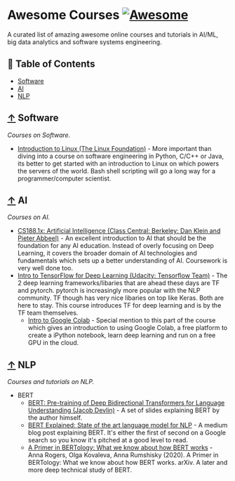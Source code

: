 # Awesome Courses [![Awesome](https://cdn.rawgit.com/sindresorhus/awesome/d7305f38d29fed78fa85652e3a63e154dd8e8829/media/badge.svg)](https://github.com/eugenesiow/awesome-courses)

A curated list of amazing awesome online courses and tutorials in AI/ML, big data analytics and software systems engineering.

## 📖 Table of Contents

 - [Software](#-software)
 - [AI](#-ai)
 - [NLP](#-nlp)

## [↑](#contents) Software

*Courses on Software.*

* [Introduction to Linux (The Linux Foundation)](https://training.linuxfoundation.org/training/introduction-to-linux/) - More important than diving into a course on software engineering in Python, C/C++ or Java, its better to get started with an introduction to Linux on which powers the servers of the world. Bash shell scripting will go a long way for a programmer/computer scientist.

## [↑](#contents) AI

*Courses on AI.*

* [CS188.1x: Artificial Intelligence (Class Central: Berkeley: Dan Klein and Pieter Abbeel)](https://www.classcentral.com/course/edx-cs188-1x-artificial-intelligence-445) - An excellent introduction to AI that should be the foundation for any AI education. Instead of overly focusing on Deep Learning, it covers the broader domain of AI technologies and fundamentals which sets up a better understanding of AI. Coursework is very well done too.
* [Intro to TensorFlow for Deep Learning (Udacity: Tensorflow Team)](https://www.udacity.com/course/intro-to-tensorflow-for-deep-learning--ud187) - The 2 deep learning frameworks/libaries that are ahead these days are TF and pytorch. pytorch is increasingly more popular with the NLP community. TF though has very nice libaries on top like Keras. Both are here to stay. This course introduces TF for deep learning and is by the TF team themselves.
    * [Intro to Google Colab](https://colab.research.google.com/github/tensorflow/examples/blob/master/courses/udacity_intro_to_tensorflow_for_deep_learning/l01c01_introduction_to_colab_and_python.ipynb) - Special mention to this part of the course which gives an introduction to using Google Colab, a free platform to create a iPython notebook, learn deep learning and run on a free GPU in the cloud.

## [↑](#contents) NLP

*Courses and tutorials on NLP.*

* BERT
    * [BERT: Pre-training of Deep Bidirectional Transformers for Language Understanding (Jacob Devlin)](https://nlp.stanford.edu/seminar/details/jdevlin.pdf) - A set of slides explaining BERT by the author himself.
    * [BERT Explained: State of the art language model for NLP](https://towardsdatascience.com/bert-explained-state-of-the-art-language-model-for-nlp-f8b21a9b6270) - A medium blog post explaining BERT. It's either the first of second on a Google search so you know it's pitched at a good level to read.
    * [A Primer in BERTology: What we know about how BERT works](https://arxiv.org/pdf/2002.12327v1.pdf) - Anna Rogers, Olga Kovaleva, Anna Rumshisky (2020). A Primer in BERTology: What we know about how BERT works. arXiv. A later and more deep technical study of BERT.